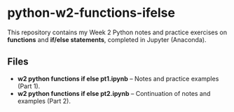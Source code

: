 # python-w2-functions-ifelse

This repository contains my Week 2 Python notes and practice exercises on **functions** and **if/else statements**, completed in Jupyter (Anaconda).

## Files
- **w2 python functions if else pt1.ipynb** – Notes and practice examples (Part 1).
- **w2 python functions if else pt2.ipynb** – Continuation of notes and examples (Part 2).
